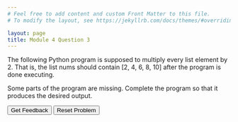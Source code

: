 ```yaml
---
# Feel free to add content and custom Front Matter to this file.
# To modify the layout, see https://jekyllrb.com/docs/themes/#overriding-theme-defaults

layout: page
title: Module 4 Question 3
---
```

The following Python program is supposed to multiply every list element by 2. That is, the list nums should contain [2, 4, 6, 8, 10] after the program is done executing.

Some parts of the program are missing. Complete the program so that it produces the desired output.


<div id="sortableTrash" class="sortable-code"></div> 
<div id="sortable" class="sortable-code"></div> 
<div style="clear:both;"></div> 
<p> 
    <input id="feedbackLink" value="Get Feedback" type="button" /> 
    <input id="newInstanceLink" value="Reset Problem" type="button" /> 
</p> 
<script type="text/javascript"> 
(function(){
  var initial = "nums = [1, 2, 3, 4]\n" +
    "for i in range(len(nums)):\n" +
    "	nums[i] = nums[i] * 2\n" +
    "for i in range(len(nums)): #distractor\n" +
    "nums[i] = nums[i] * 2 #distractor\n" +
    "for item in nums: #distractor\n" +
    "for i in range(nums): #distractor\n" +
    "for i in len(range(nums)): #distractor\n" +
    "item = item * 2 #distractor\n" +
    "nums = nums * 2 #distractor\n" +
    "nums[item] = nums[item] * 2 #distractor";
  var parsonsPuzzle = new ParsonsWidget({
    "sortableId": "sortable",
    "max_wrong_lines": 10,
    "grader": ParsonsWidget._graders.LineBasedGrader,
    "exec_limit": 2500,
    "can_indent": true,
    "x_indent": 50,
    "lang": "en",
    "show_feedback": true,
    "trashId": "sortableTrash"
  });
  parsonsPuzzle.init(initial);
  parsonsPuzzle.shuffleLines();
  $("#newInstanceLink").click(function(event){ 
      event.preventDefault(); 
      parsonsPuzzle.shuffleLines(); 
  }); 
  $("#feedbackLink").click(function(event){ 
      event.preventDefault(); 
      parsonsPuzzle.getFeedback(); 
  }); 
})(); 
</script>
